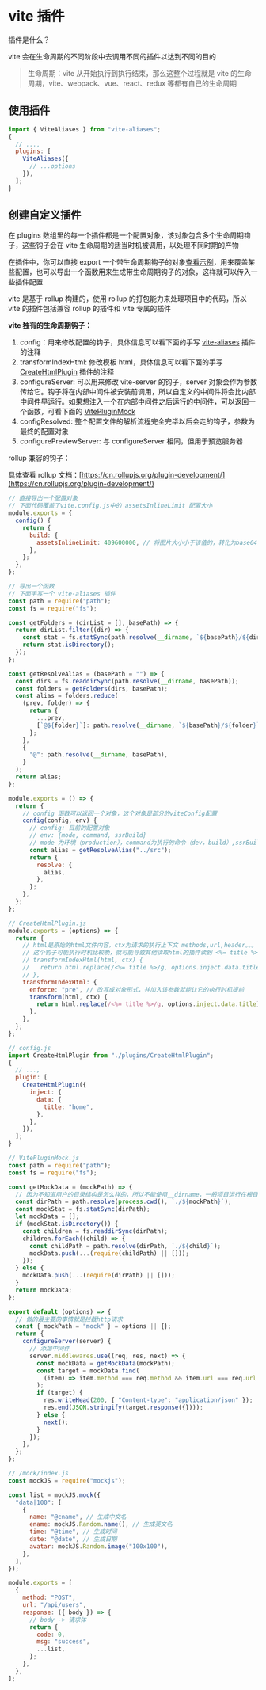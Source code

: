 # vite 插件

插件是什么？

vite 会在生命周期的不同阶段中去调用不同的插件以达到不同的目的

> 生命周期：vite 从开始执行到执行结束，那么这整个过程就是 vite 的生命周期，vite、webpack、vue、react、redux 等都有自己的生命周期

## 使用插件

```js
import { ViteAliases } from "vite-aliases";
{
  // ...,
  plugins: [
    ViteAliases({
      // ...options
    }),
  ];
}
```

## 创建自定义插件

在 plugins 数组里的每一个插件都是一个配置对象，该对象包含多个生命周期钩子，这些钩子会在 vite 生命周期的适当时机被调用，以处理不同时期的产物

在插件中，你可以直接 export 一个带生命周期钩子的对象[查看示例](#export-config-obj)，用来覆盖某些配置，也可以导出一个函数用来生成带生命周期钩子的对象，这样就可以传入一些插件配置

vite 是基于 rollup 构建的，使用 rollup 的打包能力来处理项目中的代码，所以 vite 的插件包括兼容 rollup 的插件和 vite 专属的插件

**vite 独有的生命周期钩子：**

1. config：用来修改配置的钩子，具体信息可以看下面的手写 [vite-aliases](#vite-aliases) 插件的注释
2. transformIndexHtml: 修改模板 html，具体信息可以看下面的手写 [CreateHtmlPlugin](#CreateHtmlPlugin) 插件的注释
3. configureServer: 可以用来修改 vite-server 的钩子，server 对象会作为参数传给它。钩子将在内部中间件被安装前调用，所以自定义的中间件将会比内部中间件早运行。如果想注入一个在内部中间件之后运行的中间件，可以返回一个函数，可看下面的 [VitePluginMock](#VitePluginMock)
4. configResolved: 整个配置文件的解析流程完全完毕以后会走的钩子，参数为最终的配置对象
5. configurePreviewServer: 与 configureServer 相同，但用于预览服务器

rollup 兼容的钩子：

具体查看 rollup 文档：[https://cn.rollupjs.org/plugin-development/](https://cn.rollupjs.org/plugin-development/)

<a name="export-config-obj"></a>

```js
// 直接导出一个配置对象
// 下面代码覆盖了vite.config.js中的 assetsInlineLimit 配置大小
module.exports = {
  config() {
    return {
      build: {
        assetsInlineLimit: 409600000, // 将图片大小小于该值的，转化为base64，默认为4kb
      },
    };
  },
};
```

<a name="vite-aliases"></a>

```js
// 导出一个函数
// 下面手写一个 vite-aliases 插件
const path = require("path");
const fs = require("fs");

const getFolders = (dirList = [], basePath) => {
  return dirList.filter((dir) => {
    const stat = fs.statSync(path.resolve(__dirname, `${basePath}/${dir}`));
    return stat.isDirectory();
  });
};

const getResolveAlias = (basePath = "") => {
  const dirs = fs.readdirSync(path.resolve(__dirname, basePath));
  const folders = getFolders(dirs, basePath);
  const alias = folders.reduce(
    (prev, folder) => {
      return {
        ...prev,
        [`@${folder}`]: path.resolve(__dirname, `${basePath}/${folder}`),
      };
    },
    {
      "@": path.resolve(__dirname, basePath),
    }
  );
  return alias;
};

module.exports = () => {
  return {
    // config 函数可以返回一个对象，这个对象是部分的viteConfig配置
    config(config, env) {
      // config: 目前的配置对象
      // env: {mode, command, ssrBuild}
      // mode 为环境（production），command为执行的命令（dev，build）,ssrBuild 跟服务端渲染有关
      const alias = getResolveAlias("../src");
      return {
        resolve: {
          alias,
        },
      };
    },
  };
};
```

<a name="CreateHtmlPlugin"></a>

```js
// CreateHtmlPlugin.js
module.exports = (options) => {
  return {
    // html是原始的html文件内容，ctx为请求的执行上下文 methods,url,header。。。
    // 这个钩子可能执行时机比较晚，就可能导致其他读取html的插件读到 <%= title %> 然后报错，因此需要将它的执行时机提前
    // transformIndexHtml(html, ctx) {
    //   return html.replace(/<%= title %>/g, options.inject.data.title);
    // },
    transformIndexHtml: {
      enforce: "pre", // 改写成对象形式，并加入该参数就能让它的执行时机提前
      transform(html, ctx) {
        return html.replace(/<%= title %>/g, options.inject.data.title);
      },
    },
  };
};

// config.js
import CreateHtmlPlugin from "./plugins/CreateHtmlPlugin";
{
  // ...,
  plugin: [
    CreateHtmlPlugin({
      inject: {
        data: {
          title: "home",
        },
      },
    }),
  ];
}
```

<a name="VitePluginMock"></a>

```js
// VitePluginMock.js
const path = require("path");
const fs = require("fs");

const getMockData = (mockPath) => {
  // 因为不知道用户的目录结构是怎么样的，所以不能使用__dirname，一般项目运行在根目录，所以直接使用process.cwd()获得根目录
  const dirPath = path.resolve(process.cwd(), `./${mockPath}`);
  const mockStat = fs.statSync(dirPath);
  let mockData = [];
  if (mockStat.isDirectory()) {
    const children = fs.readdirSync(dirPath);
    children.forEach((child) => {
      const childPath = path.resolve(dirPath, `./${child}`);
      mockData.push(...(require(childPath) || []));
    });
  } else {
    mockData.push(...(require(dirPath) || []));
  }
  return mockData;
};

export default (options) => {
  // 做的最主要的事情就是拦截http请求
  const { mockPath = "mock" } = options || {};
  return {
    configureServer(server) {
      // 添加中间件
      server.middlewares.use((req, res, next) => {
        const mockData = getMockData(mockPath);
        const target = mockData.find(
          (item) => item.method === req.method && item.url === req.url
        );
        if (target) {
          res.writeHead(200, { "Content-type": "application/json" });
          res.end(JSON.stringify(target.response({})));
        } else {
          next();
        }
      });
    },
  };
};

// /mock/index.js
const mockJS = require("mockjs");

const list = mockJS.mock({
  "data|100": [
    {
      name: "@cname", // 生成中文名
      ename: mockJS.Random.name(), // 生成英文名
      time: "@time", // 生成时间
      date: "@date", // 生成日期
      avatar: mockJS.Random.image("100x100"),
    },
  ],
});

module.exports = [
  {
    method: "POST",
    url: "/api/users",
    response: ({ body }) => {
      // body -> 请求体
      return {
        code: 0,
        msg: "success",
        ...list,
      };
    },
  },
];
```
